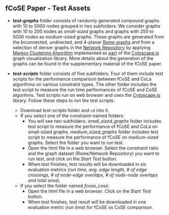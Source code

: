 ## fCoSE Paper - Test Assets

* ***test-graphs*** folder consists of randomly generated compound graphs with 10 to 5000 nodes grouped in two subfolders. 
We consider graphs with 10 to 200 nodes as *small-sized* graphs and graphs with 250 to 5000 nodes as *medium-sized* graphs. 
These graphs are generated from the biconnected, undirected, and 4-planar [Rome graphs](http://www.dia.uniroma3.it/~gdt/gdt4/test_suite.php) 
and from a selection of denser graphs in the [Network Repository](http://networkrepository.com) by applying [Markov Clustering Algorithm](https://micans.org/mcl/) implemented as [part](https://js.cytoscape.org#eles.markovClustering) 
of the [Cytoscape.js](https://js.cytoscape.org) graph visualization library. More details about the generation of the graphs can be found in the supplementary material of the fCoSE paper.

* ***test-scripts*** folder consists of five subfolders. Four of them include test scripts for the performance 
comparison between fCoSE and CoLa algorithms on various constraint types. The other folder includes the test script to measure the run time performances of fCoSE and CoSE algorihms.
Test scripts run on web browser and uses the [Cytoscape.js](https://js.cytoscape.org) library. 
Follow these steps to run the test scripts: 

    * Download *test-scripts* folder and ```cd``` into it.
    * If you select one of the constraint-named folders:
    	*  You will see two subfolders: *small_sized_graphs* folder includes test script to measure the performance of fCoSE and CoLa on small-sized graphs. *medium_sized_graphs* folder includes test script to measure the performance of fCoSE on medium-sized graphs. Select the folder you want to run test.
    	*  Open the html file in a web browser. Select the constraint ratio and the graph dataset (Rome/Network Repository) you want to run test, and click on the *Start Test* button.
    	*  When test finishes, test results will be downloaded in six evaluation metrics (*run time, avg. edge length, # of edge crossings, # of node-edge overlaps, # of node-node overlaps and total area*).
    * If you select the folder named *fcose_cose*:
    	*  Open the html file in a web browser. Click on the *Start Test* button.
    	*  When test finishes, test result will be downloaded in one evaluation metric (*run time*) for fCoSE vs CoSE comparison.
